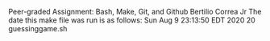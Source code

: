 Peer-graded Assignment: Bash, Make, Git, and Github
Bertilio Correa Jr
The date this make file was run is as follows:
Sun Aug  9 23:13:50 EDT 2020
      20 guessinggame.sh

